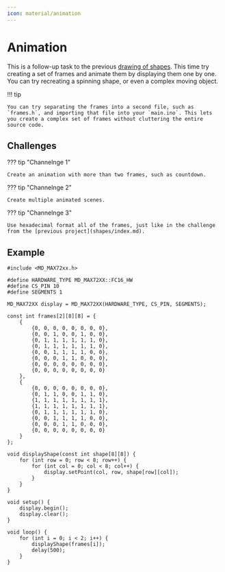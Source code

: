 ```yaml
---
icon: material/animation
---
```


# Animation

This is a follow-up task to the previous [drawing of shapes](shapes/index.md). This time try creating a set of frames and animate them by displaying them one by one. You can try recreating a spinning shape, or even a complex moving object.

!!! tip

    You can try separating the frames into a second file, such as `frames.h`, and importing that file into your `main.ino`. This lets you create a complex set of frames without cluttering the entire source code.

## Challenges

??? tip "Channelnge 1"

    Create an animation with more than two frames, such as countdown.

??? tip "Channelnge 2"

    Create multiple animated scenes.

??? tip "Channelnge 3"

    Use hexadecimal format all of the frames, just like in the challenge from the [previous project](shapes/index.md).

## Example

```arduino
#include <MD_MAX72xx.h>

#define HARDWARE_TYPE MD_MAX72XX::FC16_HW
#define CS_PIN 10
#define SEGMENTS 1

MD_MAX72XX display = MD_MAX72XX(HARDWARE_TYPE, CS_PIN, SEGMENTS);

const int frames[2][8][8] = {
	{
		{0, 0, 0, 0, 0, 0, 0, 0},
		{0, 0, 1, 0, 0, 1, 0, 0},
		{0, 1, 1, 1, 1, 1, 1, 0},
		{0, 1, 1, 1, 1, 1, 1, 0},
		{0, 0, 1, 1, 1, 1, 0, 0},
		{0, 0, 0, 1, 1, 0, 0, 0},
		{0, 0, 0, 0, 0, 0, 0, 0},
		{0, 0, 0, 0, 0, 0, 0, 0}
	},
	{
		{0, 0, 0, 0, 0, 0, 0, 0},
		{0, 1, 1, 0, 0, 1, 1, 0},
		{1, 1, 1, 1, 1, 1, 1, 1},
		{1, 1, 1, 1, 1, 1, 1, 1},
		{0, 1, 1, 1, 1, 1, 1, 0},
		{0, 0, 1, 1, 1, 1, 0, 0},
		{0, 0, 0, 1, 1, 0, 0, 0},
		{0, 0, 0, 0, 0, 0, 0, 0}
	}
};

void displayShape(const int shape[8][8]) {
	for (int row = 0; row < 8; row++) {
		for (int col = 0; col < 8; col++) {
			display.setPoint(col, row, shape[row][col]);
		}
	}
}

void setup() {
	display.begin();
	display.clear();
}

void loop() {
	for (int i = 0; i < 2; i++) {
		displayShape(frames[i]);
		delay(500);
	}
}
```
